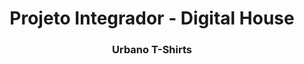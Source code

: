 <h1 align="center">Projeto Integrador - Digital House</h1>


<h3 align="center">Urbano T-Shirts</h3>
